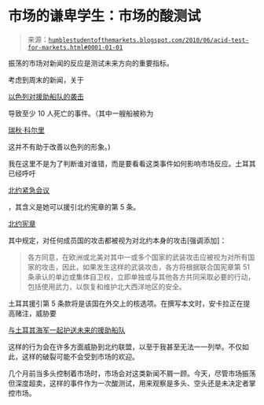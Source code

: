 <!--yml

类别：未分类

日期：2024-05-18 00:12:41

-->

# 市场的谦卑学生：市场的酸测试

> 来源：[`humblestudentofthemarkets.blogspot.com/2010/06/acid-test-for-markets.html#0001-01-01`](https://humblestudentofthemarkets.blogspot.com/2010/06/acid-test-for-markets.html#0001-01-01)

振荡的市场对新闻的反应是测试未来方向的重要指标。

考虑到周末的新闻，关于

[以色列对援助船队的袭击](http://www.nytimes.com/2010/06/01/world/middleeast/01flotilla.html?hp)

导致至少 10 人死亡的事件。（其中一艘船被称为

[瑞秋·科尔里](http://en.wikipedia.org/wiki/Rachel_Corrie)

这并不有助于改善以色列的形象。)

我在这里不是为了判断谁对谁错，而是要看看这类事件如何影响市场反应。土耳其已经呼吁

[北约紧急会议](http://www.presstv.ir/detail.aspx?id=128532&sectionid=351020202)

，其含义是她可以援引北约宪章的第 5 条。

[北约宪章](http://www.nato.int/cps/en/natolive/official_texts_17120.htm)

其中规定，对任何成员国的攻击都被视为对北约本身的攻击[强调添加]：

> 各方同意，在欧洲或北美对其中一或多个国家的武装攻击应被视为对所有国家的攻击，因此，如果发生这样的武装攻击，各方将根据联合国宪章第 51 条承认的单边或集体自卫权，立即单独或与其他各方共同采取必要的行动，包括使用武力，以恢复和维护北大西洋地区的安全。

土耳其援引第 5 条款将是该国在外交上的核选项。在撰写本文时，安卡拉正在提高赌注，威胁要

[与土耳其海军一起护送未来的援助船队](http://ibnlive.in.com/news/turkey-threatens-action-israel-on-alert/116743-2.html?from=tn)

这样的行为会在许多方面威胁到北约联盟，以至于我甚至无法一一列举。不仅如此，这样的破裂可能不会受到市场的欢迎。

几个月前当多头控制着市场时，市场会对这类新闻不屑一顾。今天，尽管市场振荡但深度超卖，这样的事件作为一次酸测试，用来观察是多头、空头还是未决定者掌控市场。
